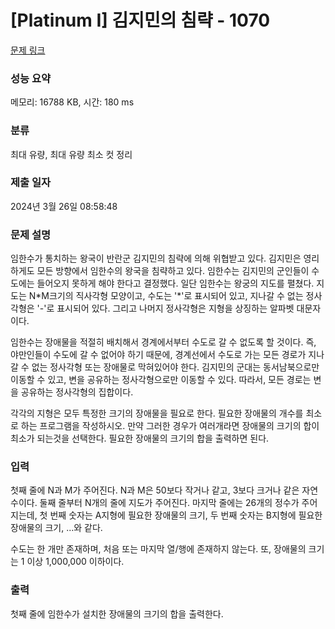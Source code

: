 # [Platinum I] 김지민의 침략 - 1070 

[문제 링크](https://www.acmicpc.net/problem/1070) 

### 성능 요약

메모리: 16788 KB, 시간: 180 ms

### 분류

최대 유량, 최대 유량 최소 컷 정리

### 제출 일자

2024년 3월 26일 08:58:48

### 문제 설명

<p>임한수가 통치하는 왕국이 반란군 김지민의 침략에 의해 위협받고 있다. 김지민은 영리하게도 모든 방향에서 임한수의 왕국을 침략하고 있다. 임한수는 김지민의 군인들이 수도에는 들어오지 못하게 해야 한다고 결정했다. 일단 임한수는 왕궁의 지도를 펼쳤다. 지도는 N*M크기의 직사각형 모양이고, 수도는 '*'로 표시되어 있고, 지나갈 수 없는 정사각형은 '-'로 표시되어 있다. 그리고 나머지 정사각형은 지형을 상징하는 알파벳 대문자이다.</p>

<p>임한수는 장애물을 적절히 배치해서 경계에서부터 수도로 갈 수 없도록 할 것이다. 즉, 야만인들이 수도에 갈 수 없어야 하기 때문에, 경계선에서 수도로 가는 모든 경로가 지나갈 수 없는 정사각형 또는 장애물로 막혀있어야 한다. 김지민의 군대는 동서남북으로만 이동할 수 있고, 변을 공유하는 정사각형으로만 이동할 수 있다. 따라서, 모든 경로는 변을 공유하는 정사각형의 집합이다.</p>

<p>각각의 지형은 모두 특정한 크기의 장애물을 필요로 한다. 필요한 장애물의 개수를 최소로 하는 프로그램을 작성하시오. 만약 그러한 경우가 여러개라면 장애물의 크기의 합이 최소가 되는것을 선택한다. 필요한 장애물의 크기의 합을 출력하면 된다.</p>

### 입력 

 <p>첫째 줄에 N과 M가 주어진다. N과 M은 50보다 작거나 같고, 3보다 크거나 같은 자연수이다. 둘째 줄부터 N개의 줄에 지도가 주어진다. 마지막 줄에는 26개의 정수가 주어지는데, 첫 번째 숫자는 A지형에 필요한 장애물의 크기, 두 번째 숫자는 B지형에 필요한 장애물의 크기, ...와 같다.</p>

<p>수도는 한 개만 존재하며, 처음 또는 마지막 열/행에 존재하지 않는다. 또, 장애물의 크기는 1 이상 1,000,000 이하이다.</p>

### 출력 

 <p>첫째 줄에 임한수가 설치한 장애물의 크기의 합을 출력한다.</p>


